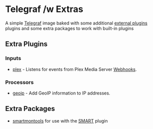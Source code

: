# Telegraf /w Extras
A simple [Telegraf](https://docs.influxdata.com/telegraf/v1.21/) image baked with some additional [external plugins](https://github.com/influxdata/telegraf/blob/master/docs/EXTERNAL_PLUGINS.md) plugins and some extra packages to work with built-in plugins


## Extra Plugins
### Inputs
- [plex](https://github.com/russorat/telegraf-webhooks-plex) - Listens for events from Plex Media Server [Webhooks](https://support.plex.tv/articles/115002267687-webhooks/).

### Processors
- [geoip](https://github.com/a-bali/telegraf-geoip) - Add GeoIP information to IP addresses.

## Extra Packages
- [smartmontools](https://www.smartmontools.org/) for use with the [SMART](https://github.com/influxdata/telegraf/blob/master/plugins/inputs/smart/README.md) plugin
